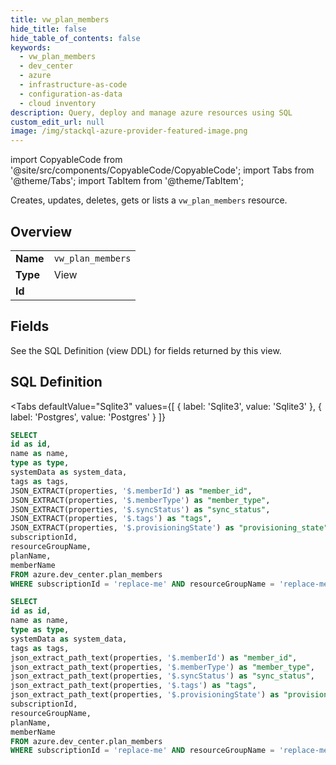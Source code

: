 ```yaml
--- 
title: vw_plan_members
hide_title: false
hide_table_of_contents: false
keywords:
  - vw_plan_members
  - dev_center
  - azure
  - infrastructure-as-code
  - configuration-as-data
  - cloud inventory
description: Query, deploy and manage azure resources using SQL
custom_edit_url: null
image: /img/stackql-azure-provider-featured-image.png
---
```


import CopyableCode from '@site/src/components/CopyableCode/CopyableCode';
import Tabs from '@theme/Tabs';
import TabItem from '@theme/TabItem';

Creates, updates, deletes, gets or lists a <code>vw_plan_members</code> resource.

## Overview
<table><tbody>
<tr><td><b>Name</b></td><td><code>vw_plan_members</code></td></tr>
<tr><td><b>Type</b></td><td>View</td></tr>
<tr><td><b>Id</b></td><td><CopyableCode code="azure.dev_center.vw_plan_members" /></td></tr>
</tbody></table>

## Fields

See the SQL Definition (view DDL) for fields returned by this view.

## SQL Definition

<Tabs
defaultValue="Sqlite3"
values={[
{ label: 'Sqlite3', value: 'Sqlite3' },
{ label: 'Postgres', value: 'Postgres' }
]}
>
<TabItem value="Sqlite3">

```sql
SELECT
id as id,
name as name,
type as type,
systemData as system_data,
tags as tags,
JSON_EXTRACT(properties, '$.memberId') as "member_id",
JSON_EXTRACT(properties, '$.memberType') as "member_type",
JSON_EXTRACT(properties, '$.syncStatus') as "sync_status",
JSON_EXTRACT(properties, '$.tags') as "tags",
JSON_EXTRACT(properties, '$.provisioningState') as "provisioning_state",
subscriptionId,
resourceGroupName,
planName,
memberName
FROM azure.dev_center.plan_members
WHERE subscriptionId = 'replace-me' AND resourceGroupName = 'replace-me' AND planName = 'replace-me';
```

</TabItem>
<TabItem value="Postgres">

```sql
SELECT
id as id,
name as name,
type as type,
systemData as system_data,
tags as tags,
json_extract_path_text(properties, '$.memberId') as "member_id",
json_extract_path_text(properties, '$.memberType') as "member_type",
json_extract_path_text(properties, '$.syncStatus') as "sync_status",
json_extract_path_text(properties, '$.tags') as "tags",
json_extract_path_text(properties, '$.provisioningState') as "provisioning_state",
subscriptionId,
resourceGroupName,
planName,
memberName
FROM azure.dev_center.plan_members
WHERE subscriptionId = 'replace-me' AND resourceGroupName = 'replace-me' AND planName = 'replace-me';
```

</TabItem>
</Tabs>
